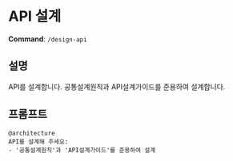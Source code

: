 # API 설계

**Command**: `/design-api`

## 설명
API를 설계합니다. 공통설계원칙과 API설계가이드를 준용하여 설계합니다.

## 프롬프트
```
@architecture 
API를 설계해 주세요:
- '공통설계원칙'과 'API설계가이드'를 준용하여 설계 

```